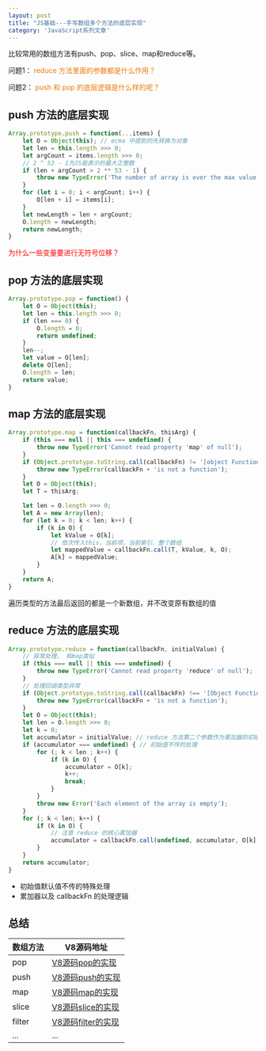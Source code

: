 ```yaml
---
layout: post
title: "JS基础---手写数组多个方法的底层实现"
category: 'JavaScript系列文章'
---
```


比较常用的数组方法有push、pop、slice、map和reduce等。

问题1：
<font style="color: #ec7907;">reduce 方法里面的参数都是什么作用？</font>

问题2：
<font style="color: #ec7907;">push 和 pop 的底层逻辑是什么样的呢？</font>

## push 方法的底层实现

```javascript
Array.prototype.push = function(...items) {
    let O = Object(this); // ecma 中提到的先转换为对象
    let len = this.length >>> 0;
    let argCount = items.length >>> 0;
    // 2 ^ 53 - 1为JS能表示的最大正整数
    if (len + argCount > 2 ** 53 - 1) {
        throw new TypeError('The number of array is over the max value')
    }
    for (let i = 0; i < argCount; i++) {
        O[len + i] = items[i];
    }
    let newLength = len + argCount;
    O.length = newLength;
    return newLength;
}
```

<font style="color: red">为什么一些变量要进行无符号位移？</font>

## pop 方法的底层实现

```javascript
Array.prototype.pop = function() {
    let O = Object(this);
    let len = this.length >>> 0;
    if (len === 0) {
        O.length = 0;
        return undefined;
    }
    len--;
    let value = O[len];
    delete O[len];
    O.length = len;
    return value;
}
```

## map 方法的底层实现

```javascript
Array.prototype.map = function(callbackFn, thisArg) {
    if (this === null || this === undefined) {
        throw new TypeError('Cannot read property 'map' of null');
    }
    if (Object.prototype.toString.call(callbackFn) != '[object Function]') {
        throw new TypeError(callbackFn + 'is not a function');
    }
    let O = Object(this);
    let T = thisArg;

    let len = O.length >>> 0;
    let A = new Array(len);
    for (let k = 0; k < len; k++) {
        if (k in O) {
            let kValue = O[k];
            // 依次传入this，当前项，当前索引，整个数组
            let mappedValue = callbackFn.call(T, kValue, k, O);
            A[k] = mappedValue;
        }
    }
    return A;
}
```

遍历类型的方法最后返回的都是一个新数组，并不改变原有数组的值

## reduce 方法的底层实现

```javascript
Array.prototype.reduce = function(callbackFn, initialValue) {
    // 异常处理， 和map类似
    if (this === null || this === undefined) {
        throw new TypeError('Cannot read property 'reduce' of null');
    }
    // 处理回调类型异常
    if (Object.prototype.toString.call(callbackFn) !== '[Object Function]') {
        throw new TypeError(callbackFn + 'is not a function');
    }
    let O = Object(this);
    let len = O.length >>> 0;
    let k = 0;
    let accumulator = initialValue; // reduce 方法第二个参数作为累加器的初始值
    if (accumulator === undefined) { // 初始值不传的处理
        for (; k < len ; k++) {
            if (k in O) {
                accumulator = O[k];
                k++;
                break;
            }
        }
        throw new Error('Each element of the array is empty');
    }
    for (; k < len; k++) {
        if (k in O) {
            // 注意 reduce 的核心累加器
            accumulator = callbackFn.call(undefined, accumulator, O[k], O);
        }
    }
    return accumulator;
}
```

* 初始值默认值不传的特殊处理
* 累加器以及 callbackFn 的处理逻辑

## 总结

数组方法|V8源码地址
---|---
pop|[V8源码pop的实现]()
push|[V8源码push的实现]()
map|[V8源码map的实现]()
slice|[V8源码slice的实现]()
filter|[V8源码filter的实现]()
...|...